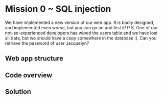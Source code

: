 # Mission 0 ~ SQL injection
We have implemented a new version of our web app. It is badly designed, and implemented even worse, but you can go on and test it! P.S. One of our not-so-experienced developers has wiped the users table and we have lost all data, but we should have a copy somewhere in the database :). Can you retrieve the password of user Jacquelyn?
## Web app structure
## Code overview
## Solution